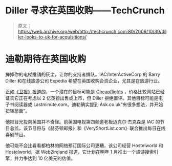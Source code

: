 # Diller 寻求在英国收购——TechCrunch

> 原文：<https://web.archive.org/web/http://techcrunch.com:80/2006/10/30/diller-looks-to-uk-for-acquisitions/>

# 迪勒期待在英国收购

掸掉你的电梯推销的灰尘，让你的支持者排队。IAC/InterActiveCorp 的 Barry Diller 和在线旅游公司 Expedia 希望在英国收购合资企业，尤其是在旅游行业。

正如[《卫报》报道的](https://web.archive.org/web/20210117105829/http://media.guardian.co.uk/newmedia/story/0,,1935045,00.html?gusrc=rss&feed=4)，一个潜在的目标可能是 [Cheapflights](https://web.archive.org/web/20210117105829/http://www.%20Cheapflights.co.uk/) ，价格比较网站已经证实它正在考虑以 2 亿英镑出售或上市，但 Diller 拒绝置评。其他目标可能是电子书阅读器或 Lastminute.com。迪勒确实提到 Ask.co.uk“有很多想法，并开始扭转局面”。

他把目光投向英国并不奇怪。前英国电视第四频道老板迈克尔·杰克森是 IAC 的节目总监，该节目将与《赫芬顿邮报》和《VeryShortList.com》联合推出每日在线喜剧节目。

他可能不会比看看都柏林的网络预订国际公司更糟，该公司经营 Hostelworld 和 Hostelworld。据 Web2ireland 报道，它计划在明年 1 月推出一个旅游搜索引擎，并力争达到 10 亿美元的估值。